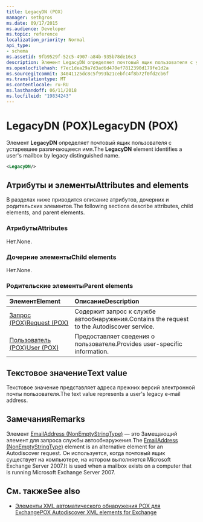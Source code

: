 ```yaml
---
title: LegacyDN (POX)
manager: sethgros
ms.date: 09/17/2015
ms.audience: Developer
ms.topic: reference
localization_priority: Normal
api_type:
- schema
ms.assetid: 9fb9529f-52c5-4907-a84b-935b78de16c3
description: Элемент LegacyDN определяет почтовый ящик пользователя с устаревшее различающееся имя.
ms.openlocfilehash: f7ec1dea29a7d3ad6d470ef7812390d179fe1d2a
ms.sourcegitcommit: 34041125dc8c5f993b21cebfc4f8b72f0fd2cb6f
ms.translationtype: MT
ms.contentlocale: ru-RU
ms.lasthandoff: 06/11/2018
ms.locfileid: "19834243"
---
```

# <a name="legacydn-pox"></a><span data-ttu-id="0b8e1-103">LegacyDN (POX)</span><span class="sxs-lookup"><span data-stu-id="0b8e1-103">LegacyDN (POX)</span></span>

<span data-ttu-id="0b8e1-104">Элемент **LegacyDN** определяет почтовый ящик пользователя с устаревшее различающееся имя.</span><span class="sxs-lookup"><span data-stu-id="0b8e1-104">The **LegacyDN** element identifies a user's mailbox by legacy distinguished name.</span></span> 
  
```xml
<LegacyDN/>
```

## <a name="attributes-and-elements"></a><span data-ttu-id="0b8e1-105">Атрибуты и элементы</span><span class="sxs-lookup"><span data-stu-id="0b8e1-105">Attributes and elements</span></span>

<span data-ttu-id="0b8e1-106">В разделах ниже приводится описание атрибутов, дочерних и родительских элементов.</span><span class="sxs-lookup"><span data-stu-id="0b8e1-106">The following sections describe attributes, child elements, and parent elements.</span></span>
  
### <a name="attributes"></a><span data-ttu-id="0b8e1-107">Атрибуты</span><span class="sxs-lookup"><span data-stu-id="0b8e1-107">Attributes</span></span>

<span data-ttu-id="0b8e1-108">Нет.</span><span class="sxs-lookup"><span data-stu-id="0b8e1-108">None.</span></span>
  
### <a name="child-elements"></a><span data-ttu-id="0b8e1-109">Дочерние элементы</span><span class="sxs-lookup"><span data-stu-id="0b8e1-109">Child elements</span></span>

<span data-ttu-id="0b8e1-110">Нет.</span><span class="sxs-lookup"><span data-stu-id="0b8e1-110">None.</span></span>
  
### <a name="parent-elements"></a><span data-ttu-id="0b8e1-111">Родительские элементы</span><span class="sxs-lookup"><span data-stu-id="0b8e1-111">Parent elements</span></span>

|<span data-ttu-id="0b8e1-112">**Элемент**</span><span class="sxs-lookup"><span data-stu-id="0b8e1-112">**Element**</span></span>|<span data-ttu-id="0b8e1-113">**Описание**</span><span class="sxs-lookup"><span data-stu-id="0b8e1-113">**Description**</span></span>|
|:-----|:-----|
|[<span data-ttu-id="0b8e1-114">Запрос (POX)</span><span class="sxs-lookup"><span data-stu-id="0b8e1-114">Request (POX)</span></span>](request-pox.md) <br/> |<span data-ttu-id="0b8e1-115">Содержит запрос к службе автообнаружения.</span><span class="sxs-lookup"><span data-stu-id="0b8e1-115">Contains the request to the Autodiscover service.</span></span>  <br/> |
|[<span data-ttu-id="0b8e1-116">Пользователь (POX)</span><span class="sxs-lookup"><span data-stu-id="0b8e1-116">User (POX)</span></span>](user-pox.md) <br/> |<span data-ttu-id="0b8e1-117">Предоставляет сведения о пользователе.</span><span class="sxs-lookup"><span data-stu-id="0b8e1-117">Provides user-specific information.</span></span>  <br/> |
   
## <a name="text-value"></a><span data-ttu-id="0b8e1-118">Текстовое значение</span><span class="sxs-lookup"><span data-stu-id="0b8e1-118">Text value</span></span>

<span data-ttu-id="0b8e1-119">Текстовое значение представляет адреса прежних версий электронной почты пользователя.</span><span class="sxs-lookup"><span data-stu-id="0b8e1-119">The text value represents a user's legacy e-mail address.</span></span>
  
## <a name="remarks"></a><span data-ttu-id="0b8e1-120">Замечания</span><span class="sxs-lookup"><span data-stu-id="0b8e1-120">Remarks</span></span>

<span data-ttu-id="0b8e1-121">Элемент [EmailAddress (NonEmptyStringType)](emailaddress-nonemptystringtype.md) — это Замещающий элемент для запроса службы автообнаружения.</span><span class="sxs-lookup"><span data-stu-id="0b8e1-121">The [EmailAddress (NonEmptyStringType)](emailaddress-nonemptystringtype.md) element is an alternative element for an Autodiscover request.</span></span> <span data-ttu-id="0b8e1-122">Он используется, когда почтовый ящик существует на компьютере, на котором выполняется Microsoft Exchange Server 2007.</span><span class="sxs-lookup"><span data-stu-id="0b8e1-122">It is used when a mailbox exists on a computer that is running Microsoft Exchange Server 2007.</span></span> 
  
## <a name="see-also"></a><span data-ttu-id="0b8e1-123">См. также</span><span class="sxs-lookup"><span data-stu-id="0b8e1-123">See also</span></span>

- [<span data-ttu-id="0b8e1-124">Элементы XML автоматического обнаружения POX для Exchange</span><span class="sxs-lookup"><span data-stu-id="0b8e1-124">POX Autodiscover XML elements for Exchange</span></span>](pox-autodiscover-xml-elements-for-exchange.md)

